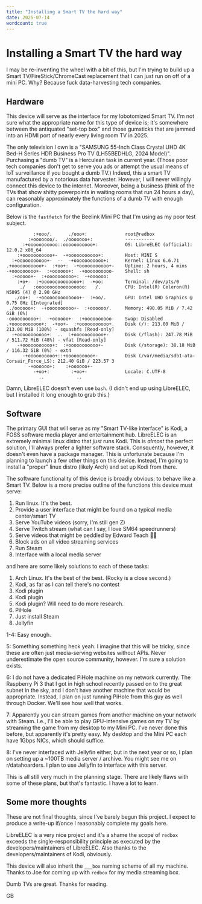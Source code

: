 ```yaml
---
title: "Installing a Smart TV the hard way"
date: 2025-07-14
wordcount: true
---
```


# Installing a Smart TV the hard way

I may be re-inventing the wheel with a bit of this, but I'm trying to build up a Smart TV/FireStick/ChromeCast replacement that I can just run on off of a mini PC. Why? Because fuck data-harvesting tech companies.

## Hardware

This device will serve as the interface for my lobotomized Smart TV. I'm not sure what the appropriate name for this type of device is; it's somewhere between the antiquated "set-top box" and those gumsticks that are jammed into an HDMI port of nearly every living room TV in 2025.

The only television I own is a "SAMSUNG 55-Inch Class Crystal UHD 4K Bed-H Series HDR Business Pro TV (LH55BEDHLG, 2024 Model)". Purchasing a "dumb TV" is a Herculean task in current year. (Those poor tech companies don't get to serve you ads or attempt the usual means of IoT surveillance if you bought a dumb TV.) Indeed, this a smart TV manufactured by a notorious data harvester. However, I will never willingly connect this device to the internet. Moreover, being a business (think of the TVs that show shitty powerpoints in waiting rooms that run 24 hours a day), can reasonably approximately the functions of a dumb TV with enough configuration.

Below is the `fastfetch` for the Beelink Mini PC that I'm using as my poor test subject.

```
          :+ooo/.      ./ooo+:              root@redbox
        :+ooooooo/.  ./ooooooo+:            -----------
      :+ooooooooooo::ooooooooooo+:          OS: LibreELEC (official): 12.0.2 x86_64
    :+ooooooooooo+-  -+ooooooooooo+:        Host: MINI S
  :+ooooooooooo+-  --  -+ooooooooooo+:      Kernel: Linux 6.6.71
.+ooooooooooo+-  :+oo+:  -+ooooooooooo+-    Uptime: 2 hours, 4 mins
-+ooooooooo+-  :+oooooo+:  -+oooooooooo-    Shell: sh
  :+ooooo+-  :+oooooooooo+:  -+oooooo:      
    :+o+-  :+oooooooooooooo+:  -+oo:        Terminal: /dev/pts/0
     ./   :oooooooooooooooooo:   /.         CPU: Intel(R) Celeron(R) N5095 (4) @ 2.90 GHz
   ./oo+:  -+oooooooooooooo+-  :+oo/.       GPU: Intel UHD Graphics @ 0.75 GHz [Integrated]
 ./oooooo+:  -+oooooooooo+-  :+oooooo/.     Memory: 490.05 MiB / 7.42 GiB (6%)
-oooooooooo+:  -+oooooo+-  :+oooooooooo-    Swap: Disabled
.+ooooooooooo+:  -+oo+-  :+ooooooooooo+.    Disk (/): 213.00 MiB / 213.00 MiB (100%) - squashfs [Read-only]
  -+ooooooooooo+:  ..  :+ooooooooooo+-      Disk (/flash): 247.78 MiB / 511.72 MiB (48%) - vfat [Read-only]
    -+ooooooooooo+:  :+ooooooooooo+-        Disk (/storage): 38.18 MiB / 116.32 GiB (0%) - ext4
      -+oooooooooo+::+oooooooooo+-          Disk (/var/media/sdb1-ata-Corsair_Force_LS): 212.40 GiB / 223.57 3
        -+oooooo+:    :+oooooo+-            
          -+oo+:        :+oo+-              Locale: C.UTF-8
            ..            ..
```

Damn, LibreELEC doesn't even use `bash`. (I didn't end up using LibreELEC, but I installed it long enough to grab this.)

## Software
The primary GUI that will serve as my "Smart TV-like interface" is Kodi, a FOSS software media player and entertainment hub. LibreELEC is an extremely minimal linux distro that *just* runs Kodi. This is *almost* the perfect solution, I'll always prefer a lighter software stack. Consquently, however, it doesn't even have a package manager. This is unfortunate because I'm planning to launch a few other things on this device. Instead, I'm going to install a "proper" linux distro (likely Arch) and set up Kodi from there.

The software functionality of this device is broadly obvious: to behave like a Smart TV. Below is a more precise outline of the functions this device must serve:

1. Run linux. It's the best.
2. Provide a user interface that might be found on a typical media center/smart TV
3. Serve YouTube videos (sorry, I'm still gen Z)
4. Serve Twitch stream  (what can I say, I love SM64 speedrunners)
5. Serve videos that might be peddled by Edward Teach 🏴‍☠️
6. Block ads on all video streaming services
7. Run Steam
8. Interface with a local media server

and here are some likely solutions to each of these tasks:

1. Arch Linux. It's the best of the best. (Rocky is a close second.)
2. Kodi, as far as I can tell there's no contest
3. Kodi plugin
4. Kodi plugin
5. Kodi plugin? Will need to do more research.
6. PiHole
7. Just install Steam
8. Jellyfin

1-4: Easy enough.

5: Something something heck yeah. I imagine that this will be tricky, since these are often just media-serving websites without APIs. Never underestimate the open source community, however. I'm sure a solution exists.

6: I do not have a dedicated PiHole machine on my network currently. The Raspberry Pi 3 that I got in high school recently passed on to the great subnet in the sky, and I don't have another machine that would be appropriate. Instead, I plan on just running PiHole from this guy as well through Docker. We'll see how well that works.

7: Apparently you can stream games from another machine on your network with Steam. I.e., I'll be able to play GPU-intensive games on my TV by streaming the game from my desktop to my Mini PC. I've never done this before, but apparently it's pretty easy. My desktop and the Mini PC each have 1Gbps NICs, which should suffice.

8: I've never interfaced with Jellyfin either, but in the next year or so, I plan on setting up a ~100TB media server / archive. You might see me on r/datahoarders. I plan to use Jellyfin to interface with this server.

This is all still very much in the planning stage. There are likely flaws with some of these plans, but that's fantastic. I have a lot to learn.

## Some more thoughts

These are not final thoughts, since I've barely begun this project. I expect to produce a write-up if/once I reasonably complete my goals here.

LibreELEC is a very nice project and it's a shame the scope of `redbox` exceeds the single-responsibility principle as executed by the developers/maintainers of LibreELEC. Also thanks to the developers/maintainers of Kodi, obviously.

This device will also inherit the `___box` naming scheme of all my machine. Thanks to Joe for coming up with `redbox` for my media streaming box.

Dumb TVs are great. Thanks for reading.

GB
